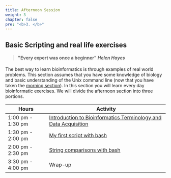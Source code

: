 ```yaml
---
title: Afternoon Session
weight: 3
chapter: false
pre: "<b>3. </b>"
---
```



## Basic Scripting and real life exercises

> #### "Every expert was once a beginner" *Helen Hayes*

The best way to learn bioinformatics is through examples of real world problems. This section assumes that you have some knowledge of biology and basic understanding of the Unix command line (now that you have taken the [morning section](../morning)).
In this section you will learn every day bioinformatic exercises. We will divide the afternoon section into three portions. 

 Hours | Activity
--------|------
 1:00 pm  - 1:30 pm | [Introduction to Bioinformatics Terminology and Data Acquisition](/afternoon/terminology)
 1:30 pm  - 2:00 pm | [My first script with bash](/afternoon/first_script_bash)
 2:00 pm  - 2:30 pm | [String comparisons with bash](/afternoon/string_comparisons)
 3:30 pm  - 4:00 pm | Wrap-up 